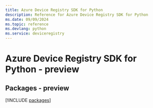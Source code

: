 ```yaml
---
title: Azure Device Registry SDK for Python
description: Reference for Azure Device Registry SDK for Python
ms.date: 09/09/2024
ms.topic: reference
ms.devlang: python
ms.service: deviceregistry
---
```

# Azure Device Registry SDK for Python - preview
## Packages - preview
[!INCLUDE [packages](device-registry-index.md)]